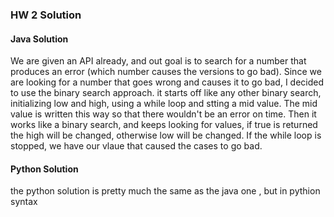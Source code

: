 ### HW 2 Solution

#### Java Solution
We are given an API already, and out goal is to search for a number that produces an error (which number causes the versions to go bad). Since we are looking for a number that goes wrong and causes it to go bad, I decided to use the binary search approach. it starts off like any other binary search, initializing low and high, using a while loop and stting a mid value. The mid value is written this way so that there wouldn't be an error on time. Then it works like a binary search, and keeps looking for values, if true is returned the high will be changed, otherwise low will be changed. If the while loop is stopped, we have our vlaue that caused the cases to go bad.

#### Python Solution
the python solution is pretty much the same as the java one , but in pythion syntax